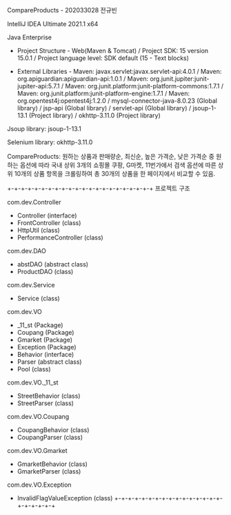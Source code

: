 CompareProducts - 202033028 전규빈

IntelliJ IDEA Ultimate 2021.1 x64

Java Enterprise
- Project Structure - 
  Web(Maven & Tomcat) / 
  Project SDK: 15 version 15.0.1 / 
  Project language level: SDK default (15 - Text blocks)

- External Libraries - 
  Maven: javax.servlet:javax.servlet-api:4.0.1 / 
  Maven: org.apiguardian:apiguardian-api:1.0.1 / 
  Maven: org.junit.jupiter:junit-jupiter-api:5.7.1 / 
  Maven: org.junit.platform:junit-platform-commons:1.7.1 / 
  Maven: org.junit.platform:junit-platform-engine:1.7.1 / 
  Maven: org.opentest4j:opentest4j:1.2.0 / 
  mysql-connector-java-8.0.23 (Global library) / 
  jsp-api (Global library) /
  servlet-api (Global library) /
  jsoup-1-13.1 (Project library) /
  okhttp-3.11.0 (Project library)
  
Jsoup library: jsoup-1-13.1

Selenium library: okhttp-3.11.0

CompareProducts: 원하는 상품과 판매량순, 최신순, 높은 가격순, 낮은 가격순 중 원하는 옵션에 따라 국내 상위 3개의 쇼핑몰 쿠팡, G마켓, 11번가에서 검색 옵션에 따른
상위 10개의 상품 항목을 크롤링하여 총 30개의 상품을 한 페이지에서 비교할 수 있음.

+-+-+-+-+-+-+-+-+-+-+-+-+-+-+-+-+-+-+-+-+-+
프로젝트 구조

com.dev.Controller
  - Controller (interface)
  - FrontController (class)
  - HttpUtil (class)
  - PerformanceController (class)

com.dev.DAO
  - abstDAO (abstract class)
  - ProductDAO (class)

com.dev.Service
  - Service (class)

com.dev.VO
  - _11_st (Package)
  - Coupang (Package)
  - Gmarket (Package)
  - Exception (Package)
  - Behavior (interface)
  - Parser (abstract class)
  - Pool (class)

com.dev.VO._11_st
  - StreetBehavior (class)
  - StreetParser (class)

com.dev.VO.Coupang
  - CoupangBehavior (class)
  - CoupangParser (class)

com.dev.VO.Gmarket
  - GmarketBehavior (class)
  - GmarketParser (class)

com.dev.VO.Exception
  - InvalidFlagValueException (class)
+-+-+-+-+-+-+-+-+-+-+-+-+-+-+-+-+-+-+-+-+-+
